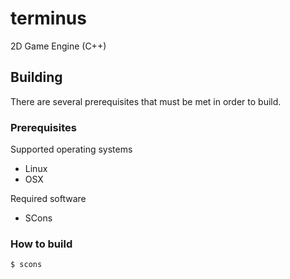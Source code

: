 # terminus
2D Game Engine (C++)

## Building
There are several prerequisites that must be met in order to build.

### Prerequisites
Supported operating systems
- Linux
- OSX

Required software
- SCons

### How to build
```bash
$ scons
```
